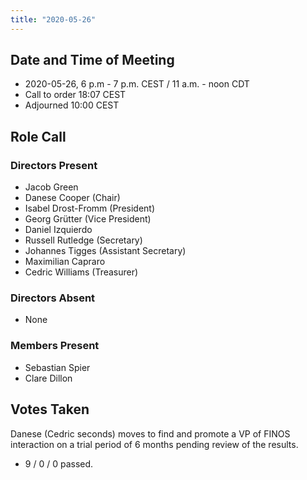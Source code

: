 ```yaml
---
title: "2020-05-26"
---
```


## Date and Time of Meeting
- 2020-05-26, 6 p.m - 7 p.m. CEST / 11 a.m. - noon CDT
- Call to order 18:07 CEST
- Adjourned 10:00 CEST

## Role Call


### Directors Present

* Jacob Green 
* Danese Cooper (Chair)
* Isabel Drost-Fromm (President)
* Georg Grütter (Vice President)
* Daniel Izquierdo
* Russell Rutledge (Secretary)
* Johannes Tigges (Assistant Secretary)
* Maximilian Capraro
* Cedric Williams (Treasurer)

### Directors Absent

* None


### Members Present
* Sebastian Spier
* Clare Dillon

## Votes Taken

Danese (Cedric seconds) moves to find and promote a VP of FINOS interaction on a trial period of 6 months pending review of the results.
 - 9 / 0 / 0 passed.
 
 
